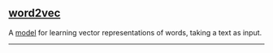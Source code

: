 ## [word2vec](#word2vec)

A [model](#model) for learning vector representations of words, taking a text as input.

---


